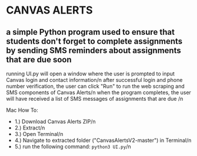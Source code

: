 # CANVAS ALERTS 
## a simple Python program used to ensure that students don't forget to complete assignments by sending SMS reminders about assignments that are due soon

running UI.py will open a window where the user is prompted to input Canvas login and contact information/n
after successful login and phone number verification, the user can click "Run" to run the web scraping and SMS components of Canvas Alerts/n
when the program completes, the user will have received a list of SMS messages of assignments that are due /n

Mac How To: 
 - 1.) Download Canvas Alerts ZIP/n
 - 2.) Extract/n
 - 3.) Open Terminal/n
 - 4.) Navigate to extracted folder ("CanvasAlertsV2-master") in Terminal/n
 - 5.) run the following command: ```python3 UI.py```/n
  

